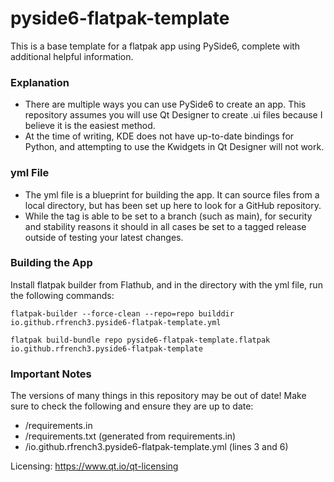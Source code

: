 # pyside6-flatpak-template
This is a base template for a flatpak app using PySide6, complete with additional helpful information.

### Explanation
- There are multiple ways you can use PySide6 to create an app. This repository assumes you will use Qt Designer to create .ui files because I believe it is the easiest method.
- At the time of writing, KDE does not have up-to-date bindings for Python, and attempting to use the Kwidgets in Qt Designer will not work.


### yml File
- The yml file is a blueprint for building the app. It can source files from a local directory, but has been set up here to look for a GitHub repository.
- While the tag is able to be set to a branch (such as main), for security and stability reasons it should in all cases be set to a tagged release outside of testing your latest changes.

### Building the App
Install flatpak builder from Flathub, and in the directory with the yml file, run the following commands:

`flatpak-builder --force-clean --repo=repo builddir io.github.rfrench3.pyside6-flatpak-template.yml`

`flatpak build-bundle repo pyside6-flatpak-template.flatpak io.github.rfrench3.pyside6-flatpak-template`

### Important Notes
The versions of many things in this repository may be out of date! Make sure to check the following and ensure they are up to date:
- /requirements.in
- /requirements.txt (generated from requirements.in)
- /io.github.rfrench3.pyside6-flatpak-template.yml (lines 3 and 6)

Licensing: https://www.qt.io/qt-licensing
